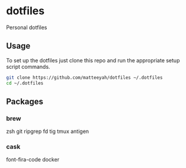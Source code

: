 # dotfiles

Personal dotfiles

## Usage

To set up the dotfiles just clone this repo and run the appropriate setup script commands.
```bash
git clone https://github.com/matteeyah/dotfiles ~/.dotfiles
cd ~/.dotfiles
```

## Packages

### brew
zsh
git
ripgrep
fd
tig
tmux
antigen

### cask
font-fira-code
docker
